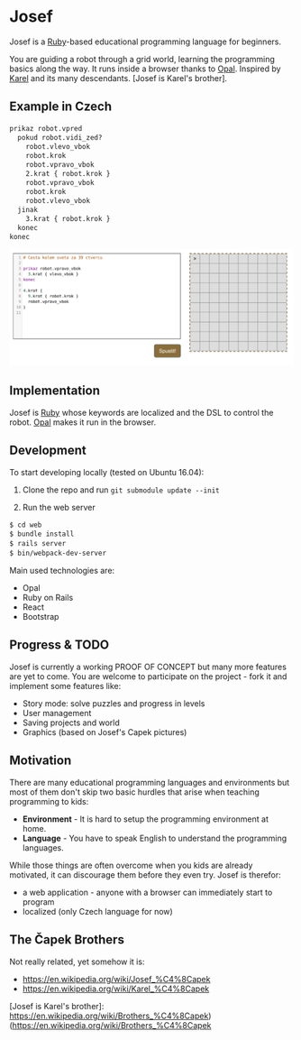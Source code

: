 # Josef

Josef is a [Ruby]-based educational programming language for beginners.

You are guiding a robot through a grid world, learning the programming 
basics along the way. It runs inside a browser thanks to [Opal].
Inspired by [Karel] and its many descendants. [Josef is Karel's brother].

## Example in Czech

```
prikaz robot.vpred
  pokud robot.vidi_zed?
    robot.vlevo_vbok
    robot.krok
    robot.vpravo_vbok
    2.krat { robot.krok }
    robot.vpravo_vbok
    robot.krok
    robot.vlevo_vbok
  jinak
    3.krat { robot.krok }
  konec
konec
```

![Screenshot][screenshot]


## Implementation

Josef is [Ruby] whose keywords are localized and the
DSL to control the robot. [Opal] makes it run in 
the browser.

## Development

To start developing locally (tested on Ubuntu 16.04):
   
1) Clone the repo and run `git submodule update --init`

2) Run the web server

```bash
$ cd web
$ bundle install
$ rails server
$ bin/webpack-dev-server
```
    
Main used technologies are:

- Opal
- Ruby on Rails
- React
- Bootstrap

## Progress & TODO

Josef is currently a working PROOF OF CONCEPT but many more features 
are yet to come. You are welcome to participate on the project - fork
it and implement some features like:

- Story mode: solve puzzles and progress in levels
- User management
- Saving projects and world
- Graphics (based on Josef's Capek pictures)



## Motivation

There are many educational programming languages and environments
but most of them don't skip two basic hurdles that arise
when teaching programming to kids:

- __Environment__ - It is hard to setup the programming environment at home.
- __Language__ - You have to speak English to understand the programming languages.

While those things are often overcome when you kids are already
motivated, it can discourage them before they even try. Josef is therefor:

 - a web application - anyone with a browser can immediately start to program
 - localized (only Czech language for now)

## The Čapek Brothers

Not really related, yet somehow it is:

- https://en.wikipedia.org/wiki/Josef_%C4%8Capek
- https://en.wikipedia.org/wiki/Karel_%C4%8Capek

[Opal]: https://github.com/opal/opal
[Ruby]:  https://www.ruby-lang.org/
[Karel]: https://en.wikipedia.org/wiki/Karel_(programming_language)
[Josef is Karel's brother]: https://en.wikipedia.org/wiki/Brothers_%C4%8Capek)(https://en.wikipedia.org/wiki/Brothers_%C4%8Capek

[screenshot]: https://raw.githubusercontent.com/HakubJozak/josef/master/docs/uzka.png
